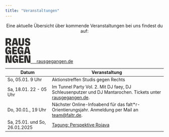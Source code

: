 ```yaml
---
title: "Veranstaltungen"
---
```


<p style="text-align:center">
Eine aktuelle Übersicht über kommende Veranstaltungen bei uns findest du auf:
</p>

<p style="text-align:center">
</p>

<div class="buttons is-centered">
    <a href="https://rausgegangen.de/locations/aula-des-collegium-academicum/"><img src="logo_rausgegangen_freigeist.svg" width="80"/>
    &nbsp;&nbsp;&nbsp;
    <a href="https://rausgegangen.de/organizations/collegium-academicum/" class="button is-medium is-primary">
        <span class="icon">
            <i class="icon-link"></i>
        </span>
        <span>rausgegangen.de</span>
    </a>
</div>

Datum | Veranstaltung 
-------- | -------- 
So, 05.01. 9 Uhr | Aktionstreffen Studis gegen Rechts
Sa, 18.01. 22 - 05 Uhr | Im Tunnel Party Vol. 2. Mit DJ faey, DJ Schleusenputzer und DJ Mantarochen. Tickets unter [rausgegangen.de](https://rausgegangen.de/organizations/collegium-academicum/).
Do, 30.01., 19 Uhr | Nächster Online-Infoabend für das falt*r-Orientierungsjahr. Anmeldung per Mail an team@faltr.de.
Sa, 25.01. und So, 26.01.2025  |  <a href="https://collegiumacademicum.de/rojava/">Tagung: Perspektive Rojava</a>
